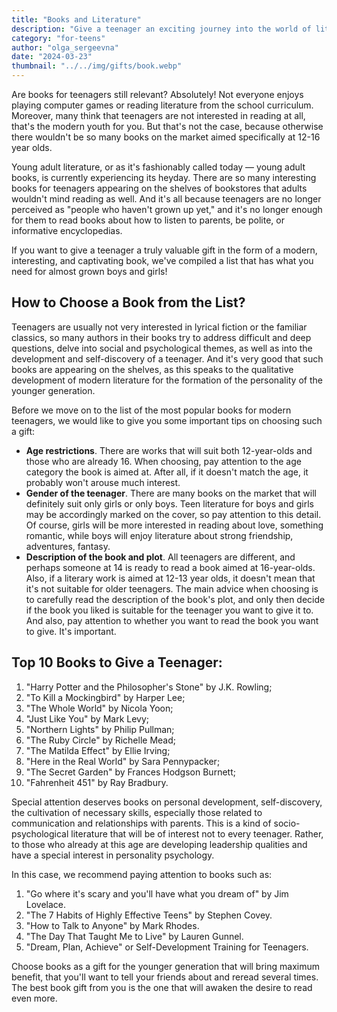 ```yaml
---
title: "Books and Literature"
description: "Give a teenager an exciting journey into the world of literature!"
category: "for-teens"
author: "olga_sergeevna"
date: "2024-03-23"
thumbnail: "../../img/gifts/book.webp"
---
```


Are books for teenagers still relevant? Absolutely! Not everyone enjoys playing computer games or reading literature from the school curriculum. Moreover, many think that teenagers are not interested in reading at all, that's the modern youth for you. But that's not the case, because otherwise there wouldn't be so many books on the market aimed specifically at 12-16 year olds.

Young adult literature, or as it's fashionably called today — young adult books, is currently experiencing its heyday. There are so many interesting books for teenagers appearing on the shelves of bookstores that adults wouldn't mind reading as well. And it's all because teenagers are no longer perceived as "people who haven't grown up yet," and it's no longer enough for them to read books about how to listen to parents, be polite, or informative encyclopedias.

If you want to give a teenager a truly valuable gift in the form of a modern, interesting, and captivating book, we've compiled a list that has what you need for almost grown boys and girls!

## How to Choose a Book from the List?

Teenagers are usually not very interested in lyrical fiction or the familiar classics, so many authors in their books try to address difficult and deep questions, delve into social and psychological themes, as well as into the development and self-discovery of a teenager. And it's very good that such books are appearing on the shelves, as this speaks to the qualitative development of modern literature for the formation of the personality of the younger generation.

Before we move on to the list of the most popular books for modern teenagers, we would like to give you some important tips on choosing such a gift:

- **Age restrictions**. There are works that will suit both 12-year-olds and those who are already 16. When choosing, pay attention to the age category the book is aimed at. After all, if it doesn't match the age, it probably won't arouse much interest.
- **Gender of the teenager**. There are many books on the market that will definitely suit only girls or only boys. Teen literature for boys and girls may be accordingly marked on the cover, so pay attention to this detail. Of course, girls will be more interested in reading about love, something romantic, while boys will enjoy literature about strong friendship, adventures, fantasy.
- **Description of the book and plot**. All teenagers are different, and perhaps someone at 14 is ready to read a book aimed at 16-year-olds. Also, if a literary work is aimed at 12-13 year olds, it doesn't mean that it's not suitable for older teenagers. The main advice when choosing is to carefully read the description of the book's plot, and only then decide if the book you liked is suitable for the teenager you want to give it to. And also, pay attention to whether you want to read the book you want to give. It's important.

## Top 10 Books to Give a Teenager:

1. "Harry Potter and the Philosopher's Stone" by J.K. Rowling;
2. "To Kill a Mockingbird" by Harper Lee;
3. "The Whole World" by Nicola Yoon;
4. "Just Like You" by Mark Levy;
5. "Northern Lights" by Philip Pullman;
6. "The Ruby Circle" by Richelle Mead;
7. "The Matilda Effect" by Ellie Irving;
8. "Here in the Real World" by Sara Pennypacker;
9. "The Secret Garden" by Frances Hodgson Burnett;
10. "Fahrenheit 451" by Ray Bradbury.

Special attention deserves books on personal development, self-discovery, the cultivation of necessary skills, especially those related to communication and relationships with parents. This is a kind of socio-psychological literature that will be of interest not to every teenager. Rather, to those who already at this age are developing leadership qualities and have a special interest in personality psychology.

In this case, we recommend paying attention to books such as:

1. "Go where it's scary and you'll have what you dream of" by Jim Lovelace.
2. "The 7 Habits of Highly Effective Teens" by Stephen Covey.
3. "How to Talk to Anyone" by Mark Rhodes.
4. "The Day That Taught Me to Live" by Lauren Gunnel.
5. "Dream, Plan, Achieve" or Self-Development Training for Teenagers.

Choose books as a gift for the younger generation that will bring maximum benefit, that you'll want to tell your friends about and reread several times. The best book gift from you is the one that will awaken the desire to read even more.

